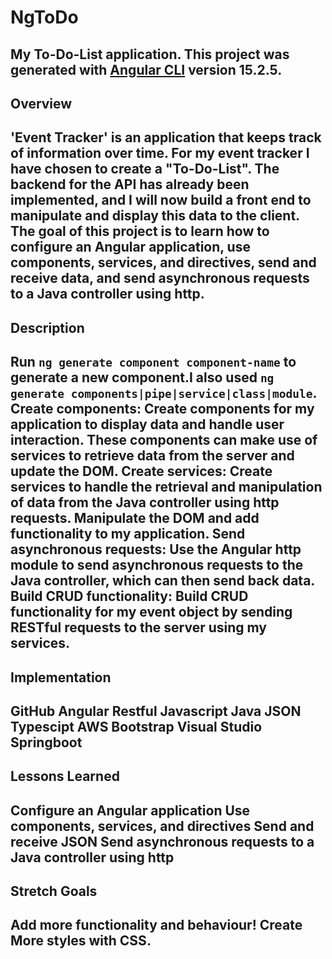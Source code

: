 # NgToDo
My To-Do-List application.
This project was generated with [Angular CLI](https://github.com/angular/angular-cli) version 15.2.5.
-----------------------------------------------------------------------------------------------
## Overview

'Event Tracker' is an application that keeps track of information over time. For my event tracker I have chosen to create a "To-Do-List". The backend for the API has already been implemented, and I will now build a front end to manipulate and display this data to the client. The goal of this project is to learn how to configure an Angular application, use components, services, and directives, send and receive data, and send asynchronous requests to a Java controller using http.
-----------------------------------------------------------------------------------------------
## Description

Run `ng generate component component-name` to generate a new component.I also used `ng generate components|pipe|service|class|module`. Create components: Create components for my application to display data and handle user interaction. These components can make use of services to retrieve data from the server and update the DOM.
Create services: Create services to handle the retrieval and manipulation of data from the Java controller using http requests. Manipulate the DOM and add functionality to my application. Send asynchronous requests: Use the Angular http module to send asynchronous requests to the Java controller, which can then send back data. Build CRUD functionality: Build CRUD functionality for my event object by sending RESTful requests to the server using my services.
-----------------------------------------------------------------------------------------------
## Implementation 

GitHub
Angular 
Restful
Javascript
Java
JSON
Typescipt
AWS
Bootstrap
Visual Studio
Springboot
-----------------------------------------------------------------------------------------------
## Lessons Learned

Configure an Angular application
Use components, services, and directives
Send and receive JSON
Send asynchronous requests to a Java controller using http
-----------------------------------------------------------------------------------------------
## Stretch Goals

Add more functionality and behaviour! Create More styles with CSS.
-----------------------------------------------------------------------------------------------

